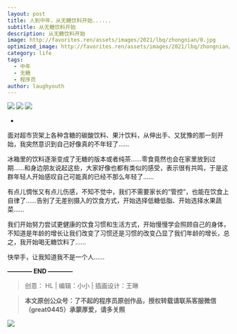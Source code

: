 ```yaml
---
layout: post
title: 人到中年，从无糖饮料开始......
subtitle: 从无糖饮料开始
description: 从无糖饮料开始
image: http://favorites.ren/assets/images/2021/lbq/zhongnian/0.jpg
optimized_image: http://favorites.ren/assets/images/2021/lbq/zhongnian/0.jpg
category: life
tags:
  - 中年
  - 无糖
  - 程序员
author: laughyouth
---
```



![](http://favorites.ren/assets/images/2021/cartoon/bianbie/640.jpeg)
![](http://favorites.ren/assets/images/2021/lbq/zhongnian/640.jpeg)
![](http://favorites.ren/assets/images/2021/lbq/zhongnian/640-1.jpeg)

-
面对超市货架上各种含糖的碳酸饮料、果汁饮料，从伸出手、又犹豫的那一刻开始，我突然意识到自己好像真的不年轻了……

冰箱里的饮料逐渐变成了无糖的版本或者纯茶……零食竟然也会在家里放到过期……和身边朋友说起这些，大家好像也都有类似的感受，表示很有共鸣，于是这群年轻人开始感叹自己可能真的已经不那么年轻了……

有点儿惆怅又有点儿伤感，不知不觉中，我们不需要家长的“管控”，也能在饮食上自律了……告别了无差别摄入的饮食方式，开始选择低糖低脂、开始选择水果蔬菜……

我们开始努力尝试更健康的饮食习惯和生活方式，开始慢慢学会照顾自己的身体，不知道是年龄的增长让我们改变了习惯还是习惯的改变凸显了我们年龄的增长，总之，我开始喝无糖饮料了……

快举手，让我知道我不是一个人......


**———— END ————**

>创意： HL | 编辑：小小 | 插画设计：王琳

>**本文原创公众号：了不起的程序员原创作品，授权转载请联系客服微信（great0445）承蒙厚爱，请多关照**

![](http://favorites.ren/assets/images/2021/cartoon/jiaban/640-3.jpeg)





